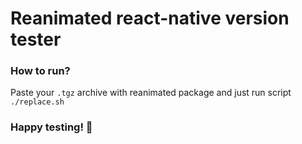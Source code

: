 # Reanimated react-native version tester

### How to run?
Paste your `.tgz` archive with reanimated package and just run script `./replace.sh`

### Happy testing! 🚀
